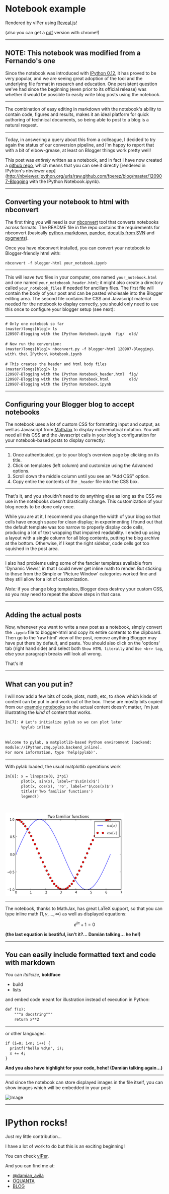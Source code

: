 # Notebook example

Rendered by vIPer using [Reveal.js](http://lab.hakim.se/reveal-js)!

(also you can get a [pdf](http://www.slideviper.oquanta.info/reveal/slides.pdf) version with chrome!)

---

## NOTE: This notebook was modified from a Fernando's one

Since the notebook was introduced with [IPython 0.12](http://ipython.org/ipython-doc/rel-0.12.1/whatsnew/version0.12.html), it has proved to be very popular, and we are seeing great adoption of the tool and the underlying file format in research and education.  One persistent question we've had since the beginning (even prior to its official release) was whether it would be possible to easily write blog posts using the notebook.

---

The combination of easy editing in markdown with the notebook's ability to contain code, figures and results, makes it an ideal platform for quick authoring of  technical documents, so being able to post to a blog is a natural request.

---

Today, in answering a query about this from a colleague, I decided to try again the status of our conversion pipeline, and I'm happy to report that with a bit of elbow-grease, at least on Blogger things work pretty well!  

This post was *entirely* written as a notebook, and in fact I have now created a [github repo](https://github.com/fperez/blog), which means that you can see it directly [rendered in IPyhton's nbviewer app](http://nbviewer.ipython.org/urls/raw.github.com/fperez/blog/master/120907-Blogging with the IPython Notebook.ipynb).

---

## Converting your notebook to html with nbconvert

The first thing you will need is our [nbconvert](https://github.com/ipython/nbconvert) tool that converts notebooks across formats.  The README file in the repo contains the requirements for nbconvert (basically [python-markdown](http://pypi.python.org/pypi/Markdown/), [pandoc](http://johnmacfarlane.net/pandoc), [docutils from SVN](http://docutils.svn.sourceforge.net/viewvc/docutils/trunk/docutils/?view=tar) and [pygments](http://pygments.org)).

Once you have nbconvert installed, you can convert your notebook to Blogger-friendly html with:

    nbconvert -f blogger-html your_notebook.ipynb

---

This will leave two files in your computer, one named `your_notebook.html` and one named `your_noteboook_header.html`; it might also create a directory called `your_notebook_files` if needed for ancillary files.  The first file will contain the body of your post and can be pasted wholesale into the Blogger editing area. The second file contains the CSS and Javascript material needed for the notebook to display correctly, you should only need to use this once to configure your blogger setup (see next):

---


    # Only one notebook so far
    (master)longs[blog]> ls
    120907-Blogging with the IPython Notebook.ipynb  fig/  old/
    
    # Now run the conversion:
    (master)longs[blog]> nbconvert.py -f blogger-html 120907-Blogging\ with\ the\ IPython\ Notebook.ipynb
    
    # This creates the header and html body files
    (master)longs[blog]> ls
    120907-Blogging with the IPython Notebook_header.html  fig/
    120907-Blogging with the IPython Notebook.html         old/
    120907-Blogging with the IPython Notebook.ipynb

---

## Configuring your Blogger blog to accept notebooks

The notebook uses a lot of custom CSS for formatting input and output, as well as Javascript from [MathJax](http://www.mathjax.org) to display mathematical notation.  You will need all this CSS and the Javascript calls in your blog's configuration for your notebook-based posts to display correctly:

---

1. Once authenticated, go to your blog's overview page by clicking on its title.
2. Click on templates (left column) and customize using the Advanced options.
3. Scroll down the middle column until you see an "Add CSS" option.
4. Copy entire the contents of the `_header` file into the CSS box.

---

That's it, and you shouldn't need to do anything else as long as the CSS we use in the notebooks doesn't drastically change.  This customization of your blog needs to be done only once.

While you are at it, I recommend you change the width of your blog so that cells have enough space for clean display; in experimenting I found out that the default template was too narrow to properly display code cells, producing a lot of text wrapping that impaired readability.  I ended up using a layout with a single column for all blog contents, putting the blog archive at the bottom.  Otherwise, if I kept the right sidebar, code cells got too squished in the post area.

---

I also had problems using some of the fancier templates available from 'Dynamic Views', in that I could never get inline math to render.  But sticking to those from the Simple or 'Picture Window' categories worked fine and they still allow for a lot of customization.

*Note:* if you change blog templates, Blogger does destroy your custom CSS, so you may need to repeat the above steps in that case.

---

## Adding the actual posts

Now, whenever you want to write a new post as a notebook, simply convert the `.ipynb` file to blogger-html and copy its entire contents to the clipboard. Then go to the 'raw html' view of the post, remove anything Blogger may have put there by default, and paste.  You should also click on the 'options' tab (right hand side) and select both `Show HTML literally` and `Use <br> tag`, else your paragraph breaks will look all wrong.

That's it!

---

## What can you put in?

I will now add a few bits of code, plots, math, etc, to show which kinds of content can be put in and work out of the box.  These are mostly bits copied from our [example notebooks](https://github.com/ipython/ipython/tree/master/docs/examples/notebooks) so the actual content doesn't matter, I'm just illustrating the *kind* of content that works.

    In[7]: # Let's initialize pylab so we can plot later
           %pylab inline

    
    Welcome to pylab, a matplotlib-based Python environment [backend: module://IPython.zmq.pylab.backend_inline].
    For more information, type 'help(pylab)'.


---

With pylab loaded, the usual matplotlib operations work

    In[8]: x = linspace(0, 2*pi)
           plot(x, sin(x), label=r'$\sin(x)$')
           plot(x, cos(x), 'ro', label=r'$\cos(x)$')
           title(r'Two familiar functions')
           legend()

<pre>
    <matplotlib.legend.Legend at 0x9d583ec>
</pre>


![](Example_new_files/Example_new_fig_00.png)


---

The notebook, thanks to MathJax, has great LaTeX support, so that you can type inline math $(1,\gamma,\ldots, \infty)$ as well as displayed equations:

$$
e^{i \pi}+1=0
$$

**(the last equation is beatiful, isn't it?... Damián talking... he he!)**

---

## You can easily include formatted text and code with markdown

You can *italicize*, **boldface**

* build 
* lists

and embed code meant for illustration instead of execution in Python:

    def f(x):
        """a docstring"""
        return x**2

---

or other languages:

    if (i=0; i<n; i++) {
      printf("hello %d\n", i);
      x += 4;
    }

**And you also have highlight for your code, hehe! (Damián talking again...)**

---

And since the notebook can store displayed images in the file itself, you can show images which will be embedded in your post:

![Image](http://www.bugtreat.com/blog/wp-content/uploads/2012/04/Python-Programming-Language.png)

---

# IPython rocks!

Just my little contribution...

I have a lot of work to do but this is an exciting beginning!

You can check [vIPer](http://www.viperapp.oquanta.info).

And you can find me at:

* [@damian_avila](https://twitter.com/damian_avila)
* [OQUANTA](http://www.oquanta.info)
* [BLOG](http://www.damian.oquanta.info)

